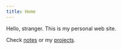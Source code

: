 ```yaml
---
title: Home
---
```


Hello, stranger. This is my personal web site.

Check [notes](notes/) or my [projects](projects/).